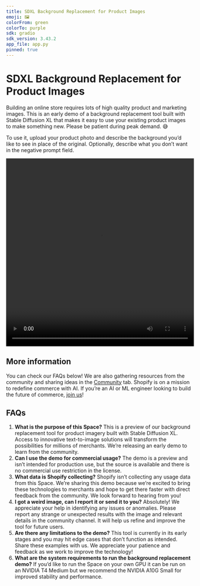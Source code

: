 ```yaml
---
title: SDXL Background Replacement for Product Images
emoji: 🖼️
colorFrom: green
colorTo: purple
sdk: gradio
sdk_version: 3.43.2
app_file: app.py
pinned: true
---
```


# SDXL Background Replacement for Product Images

Building an online store requires lots of high quality product and marketing images. This is an early demo of a background replacement tool built with Stable Diffusion XL that makes it easy to use your existing product images to make something new. Please be patient during peak demand. 😅

To use it, upload your product photo and describe the background you’d like to see in place of the original. Optionally, describe what you don’t want in the negative prompt field.

<center>
  <video width="512" height="512" controls autoplay src="https://cdn-uploads.huggingface.co/production/uploads/64e678b09cb7c83a9d72241c/nHdQpjHXtZQ9lDXGreyGs.mp4"></video>
</center>

## More information

You can check our FAQs below! We are also gathering resources from the community and sharing ideas in the [Community](https://huggingface.co/spaces/Shopify/background-replacement/discussions) tab. Shopify is on a mission to redefine commerce with AI. If you’re an AI or ML engineer looking to build the future of commerce, [join us](https://www.shopify.com/careers)!

## FAQs

1. **What is the purpose of this Space?** This is a preview of our background replacement tool for product imagery built with Stable Diffusion XL. Access to innovative text-to-image solutions will transform the possibilities for millions of merchants. We’re releasing an early demo to learn from the community.
2. **Can I use the demo for commercial usage?** The demo is a preview and isn’t intended for production use, but the source is available and there is no commercial use restriction in the license.
3. **What data is Shopify collecting?** Shopify isn’t collecting any usage data from this Space. We’re sharing this demo because we’re excited to bring these technologies to merchants and hope to get there faster with direct feedback from the community. We look forward to hearing from you!
4. **I got a weird image, can I report it or send it to you?** Absolutely! We appreciate your help in identifying any issues or anomalies. Please report any strange or unexpected results with the image and relevant details in the community channel. It will help us refine and improve the tool for future users.
5. **Are there any limitations to the demo?** This tool is currently in its early stages and you may hit edge cases that don’t function as intended. Share these examples with us. We appreciate your patience and feedback as we work to improve the technology!
6. **What are the system requirements to run the background replacement demo?** If you’d like to run the Space on your own GPU it can be run on an NVIDIA T4 Medium but we recommend the NVIDIA A10G Small for improved stability and performance.
